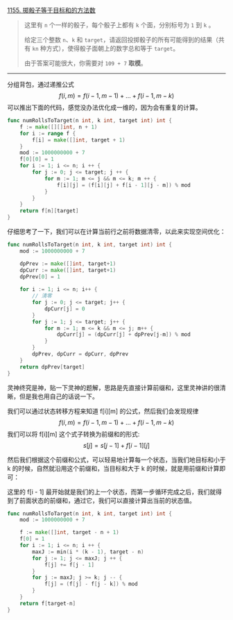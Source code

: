 [1155. 掷骰子等于目标和的方法数](https://leetcode.cn/problems/number-of-dice-rolls-with-target-sum/)

> 这里有 `n` 个一样的骰子，每个骰子上都有 `k` 个面，分别标号为 `1` 到 `k` 。
>
> 给定三个整数 `n`、`k` 和 `target`，请返回投掷骰子的所有可能得到的结果（共有 `kn` 种方式），使得骰子面朝上的数字总和等于 `target`。
>
> 由于答案可能很大，你需要对 `109 + 7` **取模**。

---

分组背包，通过递推公式 $$f(i, m) = f(i - 1, m - 1) + ...+f(i - 1, m - k)$$ 可以推出下面的代码，感觉没办法优化成一维的，因为会有重复的计算。

```go
func numRollsToTarget(n int, k int, target int) int {
    f := make([][]int, n + 1)
    for i := range f {
        f[i] = make([]int, target + 1)
    }
    mod := 1000000000 + 7
    f[0][0] = 1
    for i := 1; i <= n; i ++ {
        for j := 0; j <= target; j ++ {
            for m := 1; m <= j && m <= k; m ++ {
                f[i][j] = (f[i][j] + f[i - 1][j - m]) % mod
            }
        }
    }
    return f[n][target]
}
```

仔细思考了一下，我们可以在计算当前行之前将数据清零，以此来实现空间优化：

```go
func numRollsToTarget(n int, k int, target int) int {
    mod := 1000000000 + 7

    dpPrev := make([]int, target+1)
    dpCurr := make([]int, target+1)
    dpPrev[0] = 1
    
    for i := 1; i <= n; i++ {
        // 清零
        for j := 0; j <= target; j++ {
            dpCurr[j] = 0
        }
        for j := 1; j <= target; j++ {
            for m := 1; m <= k && m <= j; m++ {
                dpCurr[j] = (dpCurr[j] + dpPrev[j-m]) % mod
            }
        }
        dpPrev, dpCurr = dpCurr, dpPrev
    }
    return dpPrev[target]
}
```

灵神终究是神，贴一下灵神的题解，思路是先直接计算前缀和，这里灵神讲的很清晰，但是我也用自己的话说一下。

我们可以通过状态转移方程来知道 f[i\][m] 的公式，然后我们会发现规律 $$f(i, m) = f(i - 1, m - 1) + ...+f(i - 1, m - k)$$ 我们可以将 f[i\][m] 这个式子转换为前缀和的形式: $$s[j]=s[j−1]+f[i−1][j]$$  

然后我们根据这个前缀和公式，可以轻易地计算每一个状态，当我们地目标和小于 k 的时候，自然就沿用这个前缀和，当目标和大于 k 的时候，就是用前缀和计算即可：

这里的 f[i - 1] 最开始就是我们的上一个状态，而第一步循环完成之后，我们就得到了前面状态的前缀和，通过它，我们可以直接计算出当前的状态值。

```go
func numRollsToTarget(n int, k int, target int) int {
    mod := 1000000000 + 7

    f := make([]int, target - n + 1)
    f[0] = 1
    for i := 1; i <= n; i ++ {
        maxJ := min(i * (k - 1), target - n)
        for j := 1; j <= maxJ; j ++ {
            f[j] += f[j - 1]
        }
        for j := maxJ; j >= k; j -- {
            f[j] = (f[j] - f[j - k]) % mod
        }
    }
    return f[target-n]
}
```

